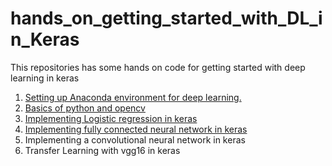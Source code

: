 # hands_on_getting_started_with_DL_in_Keras
This repositories has some hands on code for getting started with deep learning in keras

1. [Setting up Anaconda environment for deep learning.](https://github.com/anujshah1003/hands_on_getting_started_with_DL_in_Keras/tree/master/setting_up_DL_env)
2. [Basics of python and opencv](https://github.com/anujshah1003/hands_on_getting_started_with_DL_in_Keras/tree/master/basics_python_opencv)
3. [Implementing Logistic regression in keras](https://github.com/anujshah1003/hands_on_getting_started_with_DL_in_Keras/tree/master/logistic_regression)
4. [Implementing fully connected neural network in keras](https://github.com/anujshah1003/hands_on_getting_started_with_DL_in_Keras/tree/master/neural_network)
5. Implementing a convolutional neural network in keras
6. Transfer Learning with vgg16 in keras

